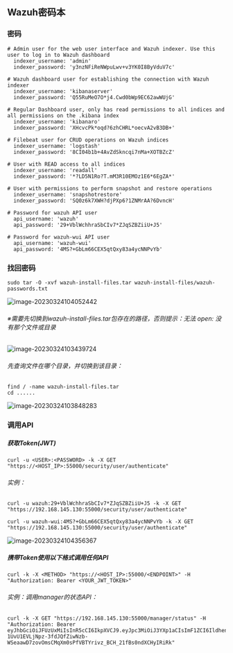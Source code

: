 ## Wazuh密码本

### 密码

```shell
# Admin user for the web user interface and Wazuh indexer. Use this user to log in to Wazuh dashboard
  indexer_username: 'admin'
  indexer_password: 'y3nzNFiReNWpuLwv+v3YK0I8ByVduV7c'

# Wazuh dashboard user for establishing the connection with Wazuh indexer
  indexer_username: 'kibanaserver'
  indexer_password: 'Q55RuMeO7O*j4.Cwd0bWp9EC62awWUjG'

# Regular Dashboard user, only has read permissions to all indices and all permissions on the .kibana index
  indexer_username: 'kibanaro'
  indexer_password: 'XHcvcPk*oqd?6zhCHRL*oecvA2vB3DB+'

# Filebeat user for CRUD operations on Wazuh indices
  indexer_username: 'logstash'
  indexer_password: '8CI04b1b+4AvZdSkncqi7nMa+XOTBZcZ'

# User with READ access to all indices
  indexer_username: 'readall'
  indexer_password: '*?LD5N1Ro?T.mM3R10EMOz1E6*6EgZA*'

# User with permissions to perform snapshot and restore operations
  indexer_username: 'snapshotrestore'
  indexer_password: 'SQ0z6k7XWH?djPXp6?1ZNMrAA?6DvncH'

# Password for wazuh API user
  api_username: 'wazuh'
  api_password: '29+VblWchhraSbCIv7*ZJqSZBZiiU+J5'

# Password for wazuh-wui API user
  api_username: 'wazuh-wui'
  api_password: '4MS?+GbLm66CEX5qtQxy83a4ycNNPvYb'
```







### 找回密码

```shell
sudo tar -O -xvf wazuh-install-files.tar wazuh-install-files/wazuh-passwords.txt
```

![image-20230324104052442](https://typora-picture-zhao.oss-cn-beijing.aliyuncs.com/Typora/202303241103299.png)

###### ※需要先切换到wazuh-install-files.tar包存在的路径，否则提示：无法 open: 没有那个文件或目录

![image-20230324103439724](https://typora-picture-zhao.oss-cn-beijing.aliyuncs.com/Typora/202303241103369.png)

###### 先查询文件在哪个目录，并切换到该目录：

```shell
find / -name wazuh-install-files.tar
cd ......
```

![image-20230324103848283](https://typora-picture-zhao.oss-cn-beijing.aliyuncs.com/Typora/202303241103665.png)







### 调用API

##### 获取Token(JWT)

```shell
curl -u <USER>:<PASSWORD> -k -X GET "https://<HOST_IP>:55000/security/user/authenticate"
```

###### 实例：	

```shell
curl -u wazuh:29+VblWchhraSbCIv7*ZJqSZBZiiU+J5 -k -X GET "https://192.168.145.130:55000/security/user/authenticate"

curl -u wazuh-wui:4MS?+GbLm66CEX5qtQxy83a4ycNNPvYb -k -X GET "https://192.168.145.130:55000/security/user/authenticate"
```

![image-20230324104356367](https://typora-picture-zhao.oss-cn-beijing.aliyuncs.com/Typora/202303241103681.png)



##### 携带Token使用以下格式调用任何API

```shell
curl -k -X <METHOD> "https://<HOST_IP>:55000/<ENDPOINT>" -H "Authorization: Bearer <YOUR_JWT_TOKEN>"
```

###### 实例：调用manager的状态API：

```shell
curl -k -X GET "https://192.168.145.130:55000/manager/status" -H "Authorization: Bearer eyJhbGciOiJFUzUxMiIsInR5cCI6IkpXVCJ9.eyJpc3MiOiJ3YXp1aCIsImF1ZCI6IldhenVoIEFQSSBSRVNUIiwibmJmIjoxNjc5NTgzNDkwLCJleHAiOjE2Nzk1ODQzOTAsInN1YiI6IndhenVoIiwicnVuX2FzIjpmYWxzZSwicmJhY19yb2xlcyI6WzFdLCJyYmFjX21vZGUiOiJ3aGl0ZSJ9.AIV1fNZ4nllOV56YBNp8wh1li0r0w1xDG3AHc1iNGfJjlpvDCQP4IPS7Y132MI05Of6rGpCU9gGV2SVqBNI48zaOATfFMdKb-1UvU1EVLjNpz-3fdJQfZiwNzb-WSeaawD7zovOmsCMqXm0sPfVBTYrivz_BCH_21fBs0ndXCHyIRiRk"
```

